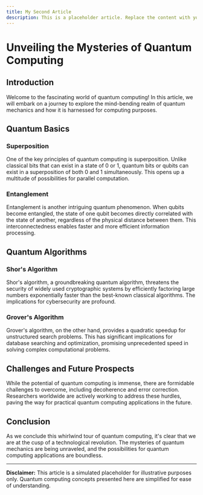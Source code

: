 ```yaml
---
title: My Second Article
description: This is a placeholder article. Replace the content with your own information and details.
---
```


# Unveiling the Mysteries of Quantum Computing

## Introduction

Welcome to the fascinating world of quantum computing! In this article, we will embark on a journey to explore the mind-bending realm of quantum mechanics and how it is harnessed for computing purposes.

## Quantum Basics

### Superposition

One of the key principles of quantum computing is superposition. Unlike classical bits that can exist in a state of 0 or 1, quantum bits or qubits can exist in a superposition of both 0 and 1 simultaneously. This opens up a multitude of possibilities for parallel computation.

### Entanglement

Entanglement is another intriguing quantum phenomenon. When qubits become entangled, the state of one qubit becomes directly correlated with the state of another, regardless of the physical distance between them. This interconnectedness enables faster and more efficient information processing.

## Quantum Algorithms

### Shor's Algorithm

Shor's algorithm, a groundbreaking quantum algorithm, threatens the security of widely used cryptographic systems by efficiently factoring large numbers exponentially faster than the best-known classical algorithms. The implications for cybersecurity are profound.

### Grover's Algorithm

Grover's algorithm, on the other hand, provides a quadratic speedup for unstructured search problems. This has significant implications for database searching and optimization, promising unprecedented speed in solving complex computational problems.

## Challenges and Future Prospects

While the potential of quantum computing is immense, there are formidable challenges to overcome, including decoherence and error correction. Researchers worldwide are actively working to address these hurdles, paving the way for practical quantum computing applications in the future.

## Conclusion

As we conclude this whirlwind tour of quantum computing, it's clear that we are at the cusp of a technological revolution. The mysteries of quantum mechanics are being unraveled, and the possibilities for quantum computing applications are boundless.

---

**Disclaimer:** This article is a simulated placeholder for illustrative purposes only. Quantum computing concepts presented here are simplified for ease of understanding.
